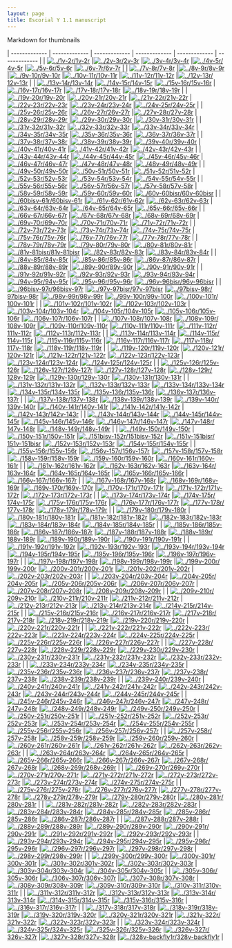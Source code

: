 ```yaml
---
layout: page
title: Escorial Y 1.1 manuscript
---
```


Markdown for thumbnails

| ------------- | ------------- | ------------- | ------------- | ------------- | -------------  |
| [![../1v-2r/](http://www.homermultitext.org/iipsrv?IIIF=/project/homer/pyramidal/deepzoom/hmt/e3bifolio/v1/E3_1v_2r.tif/full/100,/0/default.jpg)1v-2r](../1v-2r/) |[![../2v-3r/](http://www.homermultitext.org/iipsrv?IIIF=/project/homer/pyramidal/deepzoom/hmt/e3bifolio/v1/E3_2v_3r.tif/full/100,/0/default.jpg)2v-3r](../2v-3r/) |[![../3v-4r/](http://www.homermultitext.org/iipsrv?IIIF=/project/homer/pyramidal/deepzoom/hmt/e3bifolio/v1/E3_3v_4r.tif/full/100,/0/default.jpg)3v-4r](../3v-4r/) |[![../4v-5r/](http://www.homermultitext.org/iipsrv?IIIF=/project/homer/pyramidal/deepzoom/hmt/e3bifolio/v1/E3_4v_5r.tif/full/100,/0/default.jpg)4v-5r](../4v-5r/) |[![../5v-6r/](http://www.homermultitext.org/iipsrv?IIIF=/project/homer/pyramidal/deepzoom/hmt/e3bifolio/v1/E3_5v_6r.tif/full/100,/0/default.jpg)5v-6r](../5v-6r/) |[![../6v-7r/](http://www.homermultitext.org/iipsrv?IIIF=/project/homer/pyramidal/deepzoom/hmt/e3bifolio/v1/E3_6v_7r.tif/full/100,/0/default.jpg)6v-7r](../6v-7r/) |
| [![../7v-8r/](http://www.homermultitext.org/iipsrv?IIIF=/project/homer/pyramidal/deepzoom/hmt/e3bifolio/v1/E3_7v_8r.tif/full/100,/0/default.jpg)7v-8r](../7v-8r/) |[![../8v-9r/](http://www.homermultitext.org/iipsrv?IIIF=/project/homer/pyramidal/deepzoom/hmt/e3bifolio/v1/E3_8v_9r.tif/full/100,/0/default.jpg)8v-9r](../8v-9r/) |[![../9v-10r/](http://www.homermultitext.org/iipsrv?IIIF=/project/homer/pyramidal/deepzoom/hmt/e3bifolio/v1/E3_9v_10r.tif/full/100,/0/default.jpg)9v-10r](../9v-10r/) |[![../10v-11r/](http://www.homermultitext.org/iipsrv?IIIF=/project/homer/pyramidal/deepzoom/hmt/e3bifolio/v1/E3_10v_11r.tif/full/100,/0/default.jpg)10v-11r](../10v-11r/) |[![../11v-12r/](http://www.homermultitext.org/iipsrv?IIIF=/project/homer/pyramidal/deepzoom/hmt/e3bifolio/v1/E3_11v_12r.tif/full/100,/0/default.jpg)11v-12r](../11v-12r/) |[![../12v-13r/](http://www.homermultitext.org/iipsrv?IIIF=/project/homer/pyramidal/deepzoom/hmt/e3bifolio/v1/E3_12v_13r.tif/full/100,/0/default.jpg)12v-13r](../12v-13r/) |
| [![../13v-14r/](http://www.homermultitext.org/iipsrv?IIIF=/project/homer/pyramidal/deepzoom/hmt/e3bifolio/v1/E3_13v_14r.tif/full/100,/0/default.jpg)13v-14r](../13v-14r/) |[![../14v-15r/](http://www.homermultitext.org/iipsrv?IIIF=/project/homer/pyramidal/deepzoom/hmt/e3bifolio/v1/E3_14v_15r.tif/full/100,/0/default.jpg)14v-15r](../14v-15r/) |[![../15v-16r/](http://www.homermultitext.org/iipsrv?IIIF=/project/homer/pyramidal/deepzoom/hmt/e3bifolio/v1/E3_15v_16r.tif/full/100,/0/default.jpg)15v-16r](../15v-16r/) |[![../16v-17r/](http://www.homermultitext.org/iipsrv?IIIF=/project/homer/pyramidal/deepzoom/hmt/e3bifolio/v1/E3_16v_17r.tif/full/100,/0/default.jpg)16v-17r](../16v-17r/) |[![../17v-18r/](http://www.homermultitext.org/iipsrv?IIIF=/project/homer/pyramidal/deepzoom/hmt/e3bifolio/v1/E3_17v_18r.tif/full/100,/0/default.jpg)17v-18r](../17v-18r/) |[![../18v-19r/](http://www.homermultitext.org/iipsrv?IIIF=/project/homer/pyramidal/deepzoom/hmt/e3bifolio/v1/E3_18v_19r.tif/full/100,/0/default.jpg)18v-19r](../18v-19r/) |
| [![../19v-20r/](http://www.homermultitext.org/iipsrv?IIIF=/project/homer/pyramidal/deepzoom/hmt/e3bifolio/v1/E3_19v_20r.tif/full/100,/0/default.jpg)19v-20r](../19v-20r/) |[![../20v-21r/](http://www.homermultitext.org/iipsrv?IIIF=/project/homer/pyramidal/deepzoom/hmt/e3bifolio/v1/E3_20v_21r.tif/full/100,/0/default.jpg)20v-21r](../20v-21r/) |[![../21v-22r/](http://www.homermultitext.org/iipsrv?IIIF=/project/homer/pyramidal/deepzoom/hmt/e3bifolio/v1/E3_21v_22r.tif/full/100,/0/default.jpg)21v-22r](../21v-22r/) |[![../22v-23r/](http://www.homermultitext.org/iipsrv?IIIF=/project/homer/pyramidal/deepzoom/hmt/e3bifolio/v1/E3_22v_23r.tif/full/100,/0/default.jpg)22v-23r](../22v-23r/) |[![../23v-24r/](http://www.homermultitext.org/iipsrv?IIIF=/project/homer/pyramidal/deepzoom/hmt/e3bifolio/v1/E3_23v_24r.tif/full/100,/0/default.jpg)23v-24r](../23v-24r/) |[![../24v-25r/](http://www.homermultitext.org/iipsrv?IIIF=/project/homer/pyramidal/deepzoom/hmt/e3bifolio/v1/E3_24v_25r.tif/full/100,/0/default.jpg)24v-25r](../24v-25r/) |
| [![../25v-26r/](http://www.homermultitext.org/iipsrv?IIIF=/project/homer/pyramidal/deepzoom/hmt/e3bifolio/v1/E3_25v_26r.tif/full/100,/0/default.jpg)25v-26r](../25v-26r/) |[![../26v-27r/](http://www.homermultitext.org/iipsrv?IIIF=/project/homer/pyramidal/deepzoom/hmt/e3bifolio/v1/E3_26v_27r.tif/full/100,/0/default.jpg)26v-27r](../26v-27r/) |[![../27v-28r/](http://www.homermultitext.org/iipsrv?IIIF=/project/homer/pyramidal/deepzoom/hmt/e3bifolio/v1/E3_27v_28r.tif/full/100,/0/default.jpg)27v-28r](../27v-28r/) |[![../28v-29r/](http://www.homermultitext.org/iipsrv?IIIF=/project/homer/pyramidal/deepzoom/hmt/e3bifolio/v1/E3_28v_29r.tif/full/100,/0/default.jpg)28v-29r](../28v-29r/) |[![../29v-30r/](http://www.homermultitext.org/iipsrv?IIIF=/project/homer/pyramidal/deepzoom/hmt/e3bifolio/v1/E3_29v_30r.tif/full/100,/0/default.jpg)29v-30r](../29v-30r/) |[![../30v-31r/](http://www.homermultitext.org/iipsrv?IIIF=/project/homer/pyramidal/deepzoom/hmt/e3bifolio/v1/E3_30v_31r.tif/full/100,/0/default.jpg)30v-31r](../30v-31r/) |
| [![../31v-32r/](http://www.homermultitext.org/iipsrv?IIIF=/project/homer/pyramidal/deepzoom/hmt/e3bifolio/v1/E3_31v_32r.tif/full/100,/0/default.jpg)31v-32r](../31v-32r/) |[![../32v-33r/](http://www.homermultitext.org/iipsrv?IIIF=/project/homer/pyramidal/deepzoom/hmt/e3bifolio/v1/E3_32v_33r.tif/full/100,/0/default.jpg)32v-33r](../32v-33r/) |[![../33v-34r/](http://www.homermultitext.org/iipsrv?IIIF=/project/homer/pyramidal/deepzoom/hmt/e3bifolio/v1/E3_33v_34r.tif/full/100,/0/default.jpg)33v-34r](../33v-34r/) |[![../34v-35r/](http://www.homermultitext.org/iipsrv?IIIF=/project/homer/pyramidal/deepzoom/hmt/e3bifolio/v1/E3_34v_35r.tif/full/100,/0/default.jpg)34v-35r](../34v-35r/) |[![../35v-36r/](http://www.homermultitext.org/iipsrv?IIIF=/project/homer/pyramidal/deepzoom/hmt/e3bifolio/v1/E3_35v_36r.tif/full/100,/0/default.jpg)35v-36r](../35v-36r/) |[![../36v-37r/](http://www.homermultitext.org/iipsrv?IIIF=/project/homer/pyramidal/deepzoom/hmt/e3bifolio/v1/E3_36v_37r.tif/full/100,/0/default.jpg)36v-37r](../36v-37r/) |
| [![../37v-38r/](http://www.homermultitext.org/iipsrv?IIIF=/project/homer/pyramidal/deepzoom/hmt/e3bifolio/v1/E3_37v_38r.tif/full/100,/0/default.jpg)37v-38r](../37v-38r/) |[![../38v-39r/](http://www.homermultitext.org/iipsrv?IIIF=/project/homer/pyramidal/deepzoom/hmt/e3bifolio/v1/E3_38v_39r.tif/full/100,/0/default.jpg)38v-39r](../38v-39r/) |[![../39v-40r/](http://www.homermultitext.org/iipsrv?IIIF=/project/homer/pyramidal/deepzoom/hmt/e3bifolio/v1/E3_39v_40r.tif/full/100,/0/default.jpg)39v-40r](../39v-40r/) |[![../40v-41r/](http://www.homermultitext.org/iipsrv?IIIF=/project/homer/pyramidal/deepzoom/hmt/e3bifolio/v1/E3_40v_41r.tif/full/100,/0/default.jpg)40v-41r](../40v-41r/) |[![../41v-42r/](http://www.homermultitext.org/iipsrv?IIIF=/project/homer/pyramidal/deepzoom/hmt/e3bifolio/v1/E3_41v_42r.tif/full/100,/0/default.jpg)41v-42r](../41v-42r/) |[![../42v-43r/](http://www.homermultitext.org/iipsrv?IIIF=/project/homer/pyramidal/deepzoom/hmt/e3bifolio/v1/E3_42v_43r.tif/full/100,/0/default.jpg)42v-43r](../42v-43r/) |
| [![../43v-44r/](http://www.homermultitext.org/iipsrv?IIIF=/project/homer/pyramidal/deepzoom/hmt/e3bifolio/v1/E3_43v_44r.tif/full/100,/0/default.jpg)43v-44r](../43v-44r/) |[![../44v-45r/](http://www.homermultitext.org/iipsrv?IIIF=/project/homer/pyramidal/deepzoom/hmt/e3bifolio/v1/E3_44v_45r.tif/full/100,/0/default.jpg)44v-45r](../44v-45r/) |[![../45v-46r/](http://www.homermultitext.org/iipsrv?IIIF=/project/homer/pyramidal/deepzoom/hmt/e3bifolio/v1/E3_45v_46r.tif/full/100,/0/default.jpg)45v-46r](../45v-46r/) |[![../46v-47r/](http://www.homermultitext.org/iipsrv?IIIF=/project/homer/pyramidal/deepzoom/hmt/e3bifolio/v1/E3_46v_47r.tif/full/100,/0/default.jpg)46v-47r](../46v-47r/) |[![../47v-48r/](http://www.homermultitext.org/iipsrv?IIIF=/project/homer/pyramidal/deepzoom/hmt/e3bifolio/v1/E3_47v_48r.tif/full/100,/0/default.jpg)47v-48r](../47v-48r/) |[![../48v-49r/](http://www.homermultitext.org/iipsrv?IIIF=/project/homer/pyramidal/deepzoom/hmt/e3bifolio/v1/E3_48v_49r.tif/full/100,/0/default.jpg)48v-49r](../48v-49r/) |
| [![../49v-50r/](http://www.homermultitext.org/iipsrv?IIIF=/project/homer/pyramidal/deepzoom/hmt/e3bifolio/v1/E3_49v_50r.tif/full/100,/0/default.jpg)49v-50r](../49v-50r/) |[![../50v-51r/](http://www.homermultitext.org/iipsrv?IIIF=/project/homer/pyramidal/deepzoom/hmt/e3bifolio/v1/E3_50v_51r.tif/full/100,/0/default.jpg)50v-51r](../50v-51r/) |[![../51v-52r/](http://www.homermultitext.org/iipsrv?IIIF=/project/homer/pyramidal/deepzoom/hmt/e3bifolio/v1/E3_51v_52r.tif/full/100,/0/default.jpg)51v-52r](../51v-52r/) |[![../52v-53r/](http://www.homermultitext.org/iipsrv?IIIF=/project/homer/pyramidal/deepzoom/hmt/e3bifolio/v1/E3_52v_53r.tif/full/100,/0/default.jpg)52v-53r](../52v-53r/) |[![../53v-54r/](http://www.homermultitext.org/iipsrv?IIIF=/project/homer/pyramidal/deepzoom/hmt/e3bifolio/v1/E3_53v_54r.tif/full/100,/0/default.jpg)53v-54r](../53v-54r/) |[![../54v-55r/](http://www.homermultitext.org/iipsrv?IIIF=/project/homer/pyramidal/deepzoom/hmt/e3bifolio/v1/E3_54v_55r.tif/full/100,/0/default.jpg)54v-55r](../54v-55r/) |
| [![../55v-56r/](http://www.homermultitext.org/iipsrv?IIIF=/project/homer/pyramidal/deepzoom/hmt/e3bifolio/v1/E3_55v_56r.tif/full/100,/0/default.jpg)55v-56r](../55v-56r/) |[![../56v-57r/](http://www.homermultitext.org/iipsrv?IIIF=/project/homer/pyramidal/deepzoom/hmt/e3bifolio/v1/E3_56v_57r.tif/full/100,/0/default.jpg)56v-57r](../56v-57r/) |[![../57v-58r/](http://www.homermultitext.org/iipsrv?IIIF=/project/homer/pyramidal/deepzoom/hmt/e3bifolio/v1/E3_57v_58r.tif/full/100,/0/default.jpg)57v-58r](../57v-58r/) |[![../58v-59r/](http://www.homermultitext.org/iipsrv?IIIF=/project/homer/pyramidal/deepzoom/hmt/e3bifolio/v1/E3_58v_59r.tif/full/100,/0/default.jpg)58v-59r](../58v-59r/) |[![../59v-60r/](http://www.homermultitext.org/iipsrv?IIIF=/project/homer/pyramidal/deepzoom/hmt/e3bifolio/v1/E3_59v_60r.tif/full/100,/0/default.jpg)59v-60r](../59v-60r/) |[![../60v-60bisr/](http://www.homermultitext.org/iipsrv?IIIF=/project/homer/pyramidal/deepzoom/hmt/e3bifolio/v1/E3_60v_60bisr.tif/full/100,/0/default.jpg)60v-60bisr](../60v-60bisr/) |
| [![../60bisv-61r/](http://www.homermultitext.org/iipsrv?IIIF=/project/homer/pyramidal/deepzoom/hmt/e3bifolio/v1/null.tif/full/100,/0/default.jpg)60bisv-61r](../60bisv-61r/) |[![../61v-62r/](http://www.homermultitext.org/iipsrv?IIIF=/project/homer/pyramidal/deepzoom/hmt/e3bifolio/v1/E3_61v_62r.tif/full/100,/0/default.jpg)61v-62r](../61v-62r/) |[![../62v-63r/](http://www.homermultitext.org/iipsrv?IIIF=/project/homer/pyramidal/deepzoom/hmt/e3bifolio/v1/E3_62v_63r.tif/full/100,/0/default.jpg)62v-63r](../62v-63r/) |[![../63v-64r/](http://www.homermultitext.org/iipsrv?IIIF=/project/homer/pyramidal/deepzoom/hmt/e3bifolio/v1/E3_63v_64r.tif/full/100,/0/default.jpg)63v-64r](../63v-64r/) |[![../64v-65r/](http://www.homermultitext.org/iipsrv?IIIF=/project/homer/pyramidal/deepzoom/hmt/e3bifolio/v1/E3_64v_65r.tif/full/100,/0/default.jpg)64v-65r](../64v-65r/) |[![../65v-66r/](http://www.homermultitext.org/iipsrv?IIIF=/project/homer/pyramidal/deepzoom/hmt/e3bifolio/v1/E3_65v_66r.tif/full/100,/0/default.jpg)65v-66r](../65v-66r/) |
| [![../66v-67r/](http://www.homermultitext.org/iipsrv?IIIF=/project/homer/pyramidal/deepzoom/hmt/e3bifolio/v1/E3_66v_67r.tif/full/100,/0/default.jpg)66v-67r](../66v-67r/) |[![../67v-68r/](http://www.homermultitext.org/iipsrv?IIIF=/project/homer/pyramidal/deepzoom/hmt/e3bifolio/v1/E3_67v_68r.tif/full/100,/0/default.jpg)67v-68r](../67v-68r/) |[![../68v-69r/](http://www.homermultitext.org/iipsrv?IIIF=/project/homer/pyramidal/deepzoom/hmt/e3bifolio/v1/E3_68v_69r.tif/full/100,/0/default.jpg)68v-69r](../68v-69r/) |[![../69v-70r/](http://www.homermultitext.org/iipsrv?IIIF=/project/homer/pyramidal/deepzoom/hmt/e3bifolio/v1/E3_69v_70r.tif/full/100,/0/default.jpg)69v-70r](../69v-70r/) |[![../70v-71r/](http://www.homermultitext.org/iipsrv?IIIF=/project/homer/pyramidal/deepzoom/hmt/e3bifolio/v1/E3_70v_71r.tif/full/100,/0/default.jpg)70v-71r](../70v-71r/) |[![../71v-72r/](http://www.homermultitext.org/iipsrv?IIIF=/project/homer/pyramidal/deepzoom/hmt/e3bifolio/v1/E3_71v_72r.tif/full/100,/0/default.jpg)71v-72r](../71v-72r/) |
| [![../72v-73r/](http://www.homermultitext.org/iipsrv?IIIF=/project/homer/pyramidal/deepzoom/hmt/e3bifolio/v1/E3_72v_73r.tif/full/100,/0/default.jpg)72v-73r](../72v-73r/) |[![../73v-74r/](http://www.homermultitext.org/iipsrv?IIIF=/project/homer/pyramidal/deepzoom/hmt/e3bifolio/v1/E3_73v_74r.tif/full/100,/0/default.jpg)73v-74r](../73v-74r/) |[![../74v-75r/](http://www.homermultitext.org/iipsrv?IIIF=/project/homer/pyramidal/deepzoom/hmt/e3bifolio/v1/E3_74v_75r.tif/full/100,/0/default.jpg)74v-75r](../74v-75r/) |[![../75v-76r/](http://www.homermultitext.org/iipsrv?IIIF=/project/homer/pyramidal/deepzoom/hmt/e3bifolio/v1/E3_75v_76r.tif/full/100,/0/default.jpg)75v-76r](../75v-76r/) |[![../76v-77r/](http://www.homermultitext.org/iipsrv?IIIF=/project/homer/pyramidal/deepzoom/hmt/e3bifolio/v1/E3_76v_77r.tif/full/100,/0/default.jpg)76v-77r](../76v-77r/) |[![../77v-78r/](http://www.homermultitext.org/iipsrv?IIIF=/project/homer/pyramidal/deepzoom/hmt/e3bifolio/v1/E3_77v_78r.tif/full/100,/0/default.jpg)77v-78r](../77v-78r/) |
| [![../78v-79r/](http://www.homermultitext.org/iipsrv?IIIF=/project/homer/pyramidal/deepzoom/hmt/e3bifolio/v1/E3_78v_79r.tif/full/100,/0/default.jpg)78v-79r](../78v-79r/) |[![../79v-80r/](http://www.homermultitext.org/iipsrv?IIIF=/project/homer/pyramidal/deepzoom/hmt/e3bifolio/v1/E3_79v_80r.tif/full/100,/0/default.jpg)79v-80r](../79v-80r/) |[![../80v-81r/](http://www.homermultitext.org/iipsrv?IIIF=/project/homer/pyramidal/deepzoom/hmt/e3bifolio/v1/E3_80v_81r.tif/full/100,/0/default.jpg)80v-81r](../80v-81r/) |[![../81v-81bisr/](http://www.homermultitext.org/iipsrv?IIIF=/project/homer/pyramidal/deepzoom/hmt/e3bifolio/v1/E3_81v_81bisr.tif/full/100,/0/default.jpg)81v-81bisr](../81v-81bisr/) |[![../82v-83r/](http://www.homermultitext.org/iipsrv?IIIF=/project/homer/pyramidal/deepzoom/hmt/e3bifolio/v1/E3_82v_83r.tif/full/100,/0/default.jpg)82v-83r](../82v-83r/) |[![../83v-84r/](http://www.homermultitext.org/iipsrv?IIIF=/project/homer/pyramidal/deepzoom/hmt/e3bifolio/v1/E3_83v_84r.tif/full/100,/0/default.jpg)83v-84r](../83v-84r/) |
| [![../84v-85r/](http://www.homermultitext.org/iipsrv?IIIF=/project/homer/pyramidal/deepzoom/hmt/e3bifolio/v1/E3_84v_85r.tif/full/100,/0/default.jpg)84v-85r](../84v-85r/) |[![../85v-86r/](http://www.homermultitext.org/iipsrv?IIIF=/project/homer/pyramidal/deepzoom/hmt/e3bifolio/v1/E3_85v_86r.tif/full/100,/0/default.jpg)85v-86r](../85v-86r/) |[![../86v-87r/](http://www.homermultitext.org/iipsrv?IIIF=/project/homer/pyramidal/deepzoom/hmt/e3bifolio/v1/E3_86v_87r.tif/full/100,/0/default.jpg)86v-87r](../86v-87r/) |[![../88v-89r/](http://www.homermultitext.org/iipsrv?IIIF=/project/homer/pyramidal/deepzoom/hmt/e3bifolio/v1/E3_88v_89r.tif/full/100,/0/default.jpg)88v-89r](../88v-89r/) |[![../89v-90r/](http://www.homermultitext.org/iipsrv?IIIF=/project/homer/pyramidal/deepzoom/hmt/e3bifolio/v1/E3_89v_90r.tif/full/100,/0/default.jpg)89v-90r](../89v-90r/) |[![../90v-91r/](http://www.homermultitext.org/iipsrv?IIIF=/project/homer/pyramidal/deepzoom/hmt/e3bifolio/v1/E3_90v_91r.tif/full/100,/0/default.jpg)90v-91r](../90v-91r/) |
| [![../91v-92r/](http://www.homermultitext.org/iipsrv?IIIF=/project/homer/pyramidal/deepzoom/hmt/e3bifolio/v1/E3_91v_92r.tif/full/100,/0/default.jpg)91v-92r](../91v-92r/) |[![../92v-93r/](http://www.homermultitext.org/iipsrv?IIIF=/project/homer/pyramidal/deepzoom/hmt/e3bifolio/v1/E3_92v_93r.tif/full/100,/0/default.jpg)92v-93r](../92v-93r/) |[![../93v-94r/](http://www.homermultitext.org/iipsrv?IIIF=/project/homer/pyramidal/deepzoom/hmt/e3bifolio/v1/E3_93v_94r.tif/full/100,/0/default.jpg)93v-94r](../93v-94r/) |[![../94v-95r/](http://www.homermultitext.org/iipsrv?IIIF=/project/homer/pyramidal/deepzoom/hmt/e3bifolio/v1/E3_94v_95r.tif/full/100,/0/default.jpg)94v-95r](../94v-95r/) |[![../95v-96r/](http://www.homermultitext.org/iipsrv?IIIF=/project/homer/pyramidal/deepzoom/hmt/e3bifolio/v1/E3_95v_96r.tif/full/100,/0/default.jpg)95v-96r](../95v-96r/) |[![../96v-96bisr/](http://www.homermultitext.org/iipsrv?IIIF=/project/homer/pyramidal/deepzoom/hmt/e3bifolio/v1/E3_96v_96bisr.tif/full/100,/0/default.jpg)96v-96bisr](../96v-96bisr/) |
| [![../96bisv-97r/](http://www.homermultitext.org/iipsrv?IIIF=/project/homer/pyramidal/deepzoom/hmt/e3bifolio/v1/E3_96bisv_97r.tif/full/100,/0/default.jpg)96bisv-97r](../96bisv-97r/) |[![../97v-97bisr/](http://www.homermultitext.org/iipsrv?IIIF=/project/homer/pyramidal/deepzoom/hmt/e3bifolio/v1/E3_97v_97bisr.tif/full/100,/0/default.jpg)97v-97bisr](../97v-97bisr/) |[![../97bisv-98r/](http://www.homermultitext.org/iipsrv?IIIF=/project/homer/pyramidal/deepzoom/hmt/e3bifolio/v1/E3_97bisv_98r.tif/full/100,/0/default.jpg)97bisv-98r](../97bisv-98r/) |[![../98v-99r/](http://www.homermultitext.org/iipsrv?IIIF=/project/homer/pyramidal/deepzoom/hmt/e3bifolio/v1/E3_98v_99r.tif/full/100,/0/default.jpg)98v-99r](../98v-99r/) |[![../99v-100r/](http://www.homermultitext.org/iipsrv?IIIF=/project/homer/pyramidal/deepzoom/hmt/e3bifolio/v1/E3_99v_100r.tif/full/100,/0/default.jpg)99v-100r](../99v-100r/) |[![../100v-101r/](http://www.homermultitext.org/iipsrv?IIIF=/project/homer/pyramidal/deepzoom/hmt/e3bifolio/v1/E3_100v_101r.tif/full/100,/0/default.jpg)100v-101r](../100v-101r/) |
| [![../101v-102r/](http://www.homermultitext.org/iipsrv?IIIF=/project/homer/pyramidal/deepzoom/hmt/e3bifolio/v1/E3_101v_102r.tif/full/100,/0/default.jpg)101v-102r](../101v-102r/) |[![../102v-103r/](http://www.homermultitext.org/iipsrv?IIIF=/project/homer/pyramidal/deepzoom/hmt/e3bifolio/v1/E3_102v_103r.tif/full/100,/0/default.jpg)102v-103r](../102v-103r/) |[![../103v-104r/](http://www.homermultitext.org/iipsrv?IIIF=/project/homer/pyramidal/deepzoom/hmt/e3bifolio/v1/E3_103v_104r.tif/full/100,/0/default.jpg)103v-104r](../103v-104r/) |[![../104v-105r/](http://www.homermultitext.org/iipsrv?IIIF=/project/homer/pyramidal/deepzoom/hmt/e3bifolio/v1/E3_104v_105r.tif/full/100,/0/default.jpg)104v-105r](../104v-105r/) |[![../105v-106r/](http://www.homermultitext.org/iipsrv?IIIF=/project/homer/pyramidal/deepzoom/hmt/e3bifolio/v1/E3_105v_106r.tif/full/100,/0/default.jpg)105v-106r](../105v-106r/) |[![../106v-107r/](http://www.homermultitext.org/iipsrv?IIIF=/project/homer/pyramidal/deepzoom/hmt/e3bifolio/v1/E3_106v_107r.tif/full/100,/0/default.jpg)106v-107r](../106v-107r/) |
| [![../107v-108r/](http://www.homermultitext.org/iipsrv?IIIF=/project/homer/pyramidal/deepzoom/hmt/e3bifolio/v1/E3_107v_108r.tif/full/100,/0/default.jpg)107v-108r](../107v-108r/) |[![../108v-109r/](http://www.homermultitext.org/iipsrv?IIIF=/project/homer/pyramidal/deepzoom/hmt/e3bifolio/v1/E3_108v_109r.tif/full/100,/0/default.jpg)108v-109r](../108v-109r/) |[![../109v-110r/](http://www.homermultitext.org/iipsrv?IIIF=/project/homer/pyramidal/deepzoom/hmt/e3bifolio/v1/E3_109v_110r.tif/full/100,/0/default.jpg)109v-110r](../109v-110r/) |[![../110v-111r/](http://www.homermultitext.org/iipsrv?IIIF=/project/homer/pyramidal/deepzoom/hmt/e3bifolio/v1/E3_110v_111r.tif/full/100,/0/default.jpg)110v-111r](../110v-111r/) |[![../111v-112r/](http://www.homermultitext.org/iipsrv?IIIF=/project/homer/pyramidal/deepzoom/hmt/e3bifolio/v1/E3_111v_112r.tif/full/100,/0/default.jpg)111v-112r](../111v-112r/) |[![../112v-113r/](http://www.homermultitext.org/iipsrv?IIIF=/project/homer/pyramidal/deepzoom/hmt/e3bifolio/v1/E3_112v_113r.tif/full/100,/0/default.jpg)112v-113r](../112v-113r/) |
| [![../113v-114r/](http://www.homermultitext.org/iipsrv?IIIF=/project/homer/pyramidal/deepzoom/hmt/e3bifolio/v1/E3_113v_114r.tif/full/100,/0/default.jpg)113v-114r](../113v-114r/) |[![../114v-115r/](http://www.homermultitext.org/iipsrv?IIIF=/project/homer/pyramidal/deepzoom/hmt/e3bifolio/v1/E3_114v_115r.tif/full/100,/0/default.jpg)114v-115r](../114v-115r/) |[![../115v-116r/](http://www.homermultitext.org/iipsrv?IIIF=/project/homer/pyramidal/deepzoom/hmt/e3bifolio/v1/E3_115v_116r.tif/full/100,/0/default.jpg)115v-116r](../115v-116r/) |[![../116v-117r/](http://www.homermultitext.org/iipsrv?IIIF=/project/homer/pyramidal/deepzoom/hmt/e3bifolio/v1/E3_116v_117r.tif/full/100,/0/default.jpg)116v-117r](../116v-117r/) |[![../117v-118r/](http://www.homermultitext.org/iipsrv?IIIF=/project/homer/pyramidal/deepzoom/hmt/e3bifolio/v1/E3_117v_118r.tif/full/100,/0/default.jpg)117v-118r](../117v-118r/) |[![../118v-119r/](http://www.homermultitext.org/iipsrv?IIIF=/project/homer/pyramidal/deepzoom/hmt/e3bifolio/v1/E3_118v_119r.tif/full/100,/0/default.jpg)118v-119r](../118v-119r/) |
| [![../119v-120r/](http://www.homermultitext.org/iipsrv?IIIF=/project/homer/pyramidal/deepzoom/hmt/e3bifolio/v1/E3_119v_120r.tif/full/100,/0/default.jpg)119v-120r](../119v-120r/) |[![../120v-121r/](http://www.homermultitext.org/iipsrv?IIIF=/project/homer/pyramidal/deepzoom/hmt/e3bifolio/v1/E3_120v_121r.tif/full/100,/0/default.jpg)120v-121r](../120v-121r/) |[![../121v-122r/](http://www.homermultitext.org/iipsrv?IIIF=/project/homer/pyramidal/deepzoom/hmt/e3bifolio/v1/E3_121v_122r.tif/full/100,/0/default.jpg)121v-122r](../121v-122r/) |[![../122v-123r/](http://www.homermultitext.org/iipsrv?IIIF=/project/homer/pyramidal/deepzoom/hmt/e3bifolio/v1/E3_122v_123r.tif/full/100,/0/default.jpg)122v-123r](../122v-123r/) |[![../123v-124r/](http://www.homermultitext.org/iipsrv?IIIF=/project/homer/pyramidal/deepzoom/hmt/e3bifolio/v1/E3_123v_124r.tif/full/100,/0/default.jpg)123v-124r](../123v-124r/) |[![../124v-125r/](http://www.homermultitext.org/iipsrv?IIIF=/project/homer/pyramidal/deepzoom/hmt/e3bifolio/v1/E3_124v_125r.tif/full/100,/0/default.jpg)124v-125r](../124v-125r/) |
| [![../125v-126r/](http://www.homermultitext.org/iipsrv?IIIF=/project/homer/pyramidal/deepzoom/hmt/e3bifolio/v1/E3_125v_126r.tif/full/100,/0/default.jpg)125v-126r](../125v-126r/) |[![../126v-127r/](http://www.homermultitext.org/iipsrv?IIIF=/project/homer/pyramidal/deepzoom/hmt/e3bifolio/v1/E3_126v_127r.tif/full/100,/0/default.jpg)126v-127r](../126v-127r/) |[![../127v-128r/](http://www.homermultitext.org/iipsrv?IIIF=/project/homer/pyramidal/deepzoom/hmt/e3bifolio/v1/E3_127v_128r.tif/full/100,/0/default.jpg)127v-128r](../127v-128r/) |[![../128v-129r/](http://www.homermultitext.org/iipsrv?IIIF=/project/homer/pyramidal/deepzoom/hmt/e3bifolio/v1/E3_128v_129r.tif/full/100,/0/default.jpg)128v-129r](../128v-129r/) |[![../129v-130r/](http://www.homermultitext.org/iipsrv?IIIF=/project/homer/pyramidal/deepzoom/hmt/e3bifolio/v1/E3_129v_130r.tif/full/100,/0/default.jpg)129v-130r](../129v-130r/) |[![../130v-131r/](http://www.homermultitext.org/iipsrv?IIIF=/project/homer/pyramidal/deepzoom/hmt/e3bifolio/v1/E3_130v_131r.tif/full/100,/0/default.jpg)130v-131r](../130v-131r/) |
| [![../131v-132r/](http://www.homermultitext.org/iipsrv?IIIF=/project/homer/pyramidal/deepzoom/hmt/e3bifolio/v1/E3_131v_132r.tif/full/100,/0/default.jpg)131v-132r](../131v-132r/) |[![../132v-133r/](http://www.homermultitext.org/iipsrv?IIIF=/project/homer/pyramidal/deepzoom/hmt/e3bifolio/v1/E3_132v_133r.tif/full/100,/0/default.jpg)132v-133r](../132v-133r/) |[![../133v-134r/](http://www.homermultitext.org/iipsrv?IIIF=/project/homer/pyramidal/deepzoom/hmt/e3bifolio/v1/E3_133v_134r.tif/full/100,/0/default.jpg)133v-134r](../133v-134r/) |[![../134v-135r/](http://www.homermultitext.org/iipsrv?IIIF=/project/homer/pyramidal/deepzoom/hmt/e3bifolio/v1/E3_134v_135r.tif/full/100,/0/default.jpg)134v-135r](../134v-135r/) |[![../135v-136r/](http://www.homermultitext.org/iipsrv?IIIF=/project/homer/pyramidal/deepzoom/hmt/e3bifolio/v1/E3_135v_136r.tif/full/100,/0/default.jpg)135v-136r](../135v-136r/) |[![../136v-137r/](http://www.homermultitext.org/iipsrv?IIIF=/project/homer/pyramidal/deepzoom/hmt/e3bifolio/v1/E3_136v_137r.tif/full/100,/0/default.jpg)136v-137r](../136v-137r/) |
| [![../137v-138r/](http://www.homermultitext.org/iipsrv?IIIF=/project/homer/pyramidal/deepzoom/hmt/e3bifolio/v1/E3_137v_138r.tif/full/100,/0/default.jpg)137v-138r](../137v-138r/) |[![../138v-139r/](http://www.homermultitext.org/iipsrv?IIIF=/project/homer/pyramidal/deepzoom/hmt/e3bifolio/v1/E3_138v_139r.tif/full/100,/0/default.jpg)138v-139r](../138v-139r/) |[![../139v-140r/](http://www.homermultitext.org/iipsrv?IIIF=/project/homer/pyramidal/deepzoom/hmt/e3bifolio/v1/E3_139v_140r.tif/full/100,/0/default.jpg)139v-140r](../139v-140r/) |[![../140v-141r/](http://www.homermultitext.org/iipsrv?IIIF=/project/homer/pyramidal/deepzoom/hmt/e3bifolio/v1/E3_140v_141r.tif/full/100,/0/default.jpg)140v-141r](../140v-141r/) |[![../141v-142r/](http://www.homermultitext.org/iipsrv?IIIF=/project/homer/pyramidal/deepzoom/hmt/e3bifolio/v1/E3_141v_142r.tif/full/100,/0/default.jpg)141v-142r](../141v-142r/) |[![../142v-143r/](http://www.homermultitext.org/iipsrv?IIIF=/project/homer/pyramidal/deepzoom/hmt/e3bifolio/v1/E3_142v_143r.tif/full/100,/0/default.jpg)142v-143r](../142v-143r/) |
| [![../143v-144r/](http://www.homermultitext.org/iipsrv?IIIF=/project/homer/pyramidal/deepzoom/hmt/e3bifolio/v1/E3_143v_144r.tif/full/100,/0/default.jpg)143v-144r](../143v-144r/) |[![../144v-145r/](http://www.homermultitext.org/iipsrv?IIIF=/project/homer/pyramidal/deepzoom/hmt/e3bifolio/v1/E3_144v_145r.tif/full/100,/0/default.jpg)144v-145r](../144v-145r/) |[![../145v-146r/](http://www.homermultitext.org/iipsrv?IIIF=/project/homer/pyramidal/deepzoom/hmt/e3bifolio/v1/E3_145v_146r.tif/full/100,/0/default.jpg)145v-146r](../145v-146r/) |[![../146v-147r/](http://www.homermultitext.org/iipsrv?IIIF=/project/homer/pyramidal/deepzoom/hmt/e3bifolio/v1/E3_146v_147r.tif/full/100,/0/default.jpg)146v-147r](../146v-147r/) |[![../147v-148r/](http://www.homermultitext.org/iipsrv?IIIF=/project/homer/pyramidal/deepzoom/hmt/e3bifolio/v1/E3_147v_148r.tif/full/100,/0/default.jpg)147v-148r](../147v-148r/) |[![../148v-149r/](http://www.homermultitext.org/iipsrv?IIIF=/project/homer/pyramidal/deepzoom/hmt/e3bifolio/v1/E3_148v_149r.tif/full/100,/0/default.jpg)148v-149r](../148v-149r/) |
| [![../149v-150r/](http://www.homermultitext.org/iipsrv?IIIF=/project/homer/pyramidal/deepzoom/hmt/e3bifolio/v1/E3_149v_150r.tif/full/100,/0/default.jpg)149v-150r](../149v-150r/) |[![../150v-151r/](http://www.homermultitext.org/iipsrv?IIIF=/project/homer/pyramidal/deepzoom/hmt/e3bifolio/v1/E3_150v_151r.tif/full/100,/0/default.jpg)150v-151r](../150v-151r/) |[![../151bisv-152r/](http://www.homermultitext.org/iipsrv?IIIF=/project/homer/pyramidal/deepzoom/hmt/e3bifolio/v1/E3_151bisv_152r.tif/full/100,/0/default.jpg)151bisv-152r](../151bisv-152r/) |[![../151v-151bisr/](http://www.homermultitext.org/iipsrv?IIIF=/project/homer/pyramidal/deepzoom/hmt/e3bifolio/v1/E3_151v_151bisr.tif/full/100,/0/default.jpg)151v-151bisr](../151v-151bisr/) |[![../152v-153r/](http://www.homermultitext.org/iipsrv?IIIF=/project/homer/pyramidal/deepzoom/hmt/e3bifolio/v1/E3_152v_153r.tif/full/100,/0/default.jpg)152v-153r](../152v-153r/) |[![../154v-155r/](http://www.homermultitext.org/iipsrv?IIIF=/project/homer/pyramidal/deepzoom/hmt/e3bifolio/v1/null.tif/full/100,/0/default.jpg)154v-155r](../154v-155r/) |
| [![../155v-156r/](http://www.homermultitext.org/iipsrv?IIIF=/project/homer/pyramidal/deepzoom/hmt/e3bifolio/v1/null.tif/full/100,/0/default.jpg)155v-156r](../155v-156r/) |[![../156v-157r/](http://www.homermultitext.org/iipsrv?IIIF=/project/homer/pyramidal/deepzoom/hmt/e3bifolio/v1/null.tif/full/100,/0/default.jpg)156v-157r](../156v-157r/) |[![../157v-158r/](http://www.homermultitext.org/iipsrv?IIIF=/project/homer/pyramidal/deepzoom/hmt/e3bifolio/v1/null.tif/full/100,/0/default.jpg)157v-158r](../157v-158r/) |[![../158v-159r/](http://www.homermultitext.org/iipsrv?IIIF=/project/homer/pyramidal/deepzoom/hmt/e3bifolio/v1/null.tif/full/100,/0/default.jpg)158v-159r](../158v-159r/) |[![../159v-160r/](http://www.homermultitext.org/iipsrv?IIIF=/project/homer/pyramidal/deepzoom/hmt/e3bifolio/v1/null.tif/full/100,/0/default.jpg)159v-160r](../159v-160r/) |[![../160v-161r/](http://www.homermultitext.org/iipsrv?IIIF=/project/homer/pyramidal/deepzoom/hmt/e3bifolio/v1/null.tif/full/100,/0/default.jpg)160v-161r](../160v-161r/) |
| [![../161v-162r/](http://www.homermultitext.org/iipsrv?IIIF=/project/homer/pyramidal/deepzoom/hmt/e3bifolio/v1/null.tif/full/100,/0/default.jpg)161v-162r](../161v-162r/) |[![../162v-163r/](http://www.homermultitext.org/iipsrv?IIIF=/project/homer/pyramidal/deepzoom/hmt/e3bifolio/v1/null.tif/full/100,/0/default.jpg)162v-163r](../162v-163r/) |[![../163v-164r/](http://www.homermultitext.org/iipsrv?IIIF=/project/homer/pyramidal/deepzoom/hmt/e3bifolio/v1/null.tif/full/100,/0/default.jpg)163v-164r](../163v-164r/) |[![../164v-165r/](http://www.homermultitext.org/iipsrv?IIIF=/project/homer/pyramidal/deepzoom/hmt/e3bifolio/v1/null.tif/full/100,/0/default.jpg)164v-165r](../164v-165r/) |[![../165v-166r/](http://www.homermultitext.org/iipsrv?IIIF=/project/homer/pyramidal/deepzoom/hmt/e3bifolio/v1/null.tif/full/100,/0/default.jpg)165v-166r](../165v-166r/) |[![../166v-167r/](http://www.homermultitext.org/iipsrv?IIIF=/project/homer/pyramidal/deepzoom/hmt/e3bifolio/v1/null.tif/full/100,/0/default.jpg)166v-167r](../166v-167r/) |
| [![../167v-168r/](http://www.homermultitext.org/iipsrv?IIIF=/project/homer/pyramidal/deepzoom/hmt/e3bifolio/v1/null.tif/full/100,/0/default.jpg)167v-168r](../167v-168r/) |[![../168v-169r/](http://www.homermultitext.org/iipsrv?IIIF=/project/homer/pyramidal/deepzoom/hmt/e3bifolio/v1/null.tif/full/100,/0/default.jpg)168v-169r](../168v-169r/) |[![../169v-170r/](http://www.homermultitext.org/iipsrv?IIIF=/project/homer/pyramidal/deepzoom/hmt/e3bifolio/v1/null.tif/full/100,/0/default.jpg)169v-170r](../169v-170r/) |[![../170v-171r/](http://www.homermultitext.org/iipsrv?IIIF=/project/homer/pyramidal/deepzoom/hmt/e3bifolio/v1/null.tif/full/100,/0/default.jpg)170v-171r](../170v-171r/) |[![../171v-172r/](http://www.homermultitext.org/iipsrv?IIIF=/project/homer/pyramidal/deepzoom/hmt/e3bifolio/v1/null.tif/full/100,/0/default.jpg)171v-172r](../171v-172r/) |[![../172v-173r/](http://www.homermultitext.org/iipsrv?IIIF=/project/homer/pyramidal/deepzoom/hmt/e3bifolio/v1/null.tif/full/100,/0/default.jpg)172v-173r](../172v-173r/) |
| [![../173v-174r/](http://www.homermultitext.org/iipsrv?IIIF=/project/homer/pyramidal/deepzoom/hmt/e3bifolio/v1/null.tif/full/100,/0/default.jpg)173v-174r](../173v-174r/) |[![../174v-175r/](http://www.homermultitext.org/iipsrv?IIIF=/project/homer/pyramidal/deepzoom/hmt/e3bifolio/v1/null.tif/full/100,/0/default.jpg)174v-175r](../174v-175r/) |[![../175v-176r/](http://www.homermultitext.org/iipsrv?IIIF=/project/homer/pyramidal/deepzoom/hmt/e3bifolio/v1/null.tif/full/100,/0/default.jpg)175v-176r](../175v-176r/) |[![../176v-177r/](http://www.homermultitext.org/iipsrv?IIIF=/project/homer/pyramidal/deepzoom/hmt/e3bifolio/v1/null.tif/full/100,/0/default.jpg)176v-177r](../176v-177r/) |[![../177v-178r/](http://www.homermultitext.org/iipsrv?IIIF=/project/homer/pyramidal/deepzoom/hmt/e3bifolio/v1/null.tif/full/100,/0/default.jpg)177v-178r](../177v-178r/) |[![../178v-179r/](http://www.homermultitext.org/iipsrv?IIIF=/project/homer/pyramidal/deepzoom/hmt/e3bifolio/v1/null.tif/full/100,/0/default.jpg)178v-179r](../178v-179r/) |
| [![../179v-180r/](http://www.homermultitext.org/iipsrv?IIIF=/project/homer/pyramidal/deepzoom/hmt/e3bifolio/v1/null.tif/full/100,/0/default.jpg)179v-180r](../179v-180r/) |[![../180v-181r/](http://www.homermultitext.org/iipsrv?IIIF=/project/homer/pyramidal/deepzoom/hmt/e3bifolio/v1/null.tif/full/100,/0/default.jpg)180v-181r](../180v-181r/) |[![../181v-182r/](http://www.homermultitext.org/iipsrv?IIIF=/project/homer/pyramidal/deepzoom/hmt/e3bifolio/v1/null.tif/full/100,/0/default.jpg)181v-182r](../181v-182r/) |[![../182v-183r/](http://www.homermultitext.org/iipsrv?IIIF=/project/homer/pyramidal/deepzoom/hmt/e3bifolio/v1/null.tif/full/100,/0/default.jpg)182v-183r](../182v-183r/) |[![../183v-184r/](http://www.homermultitext.org/iipsrv?IIIF=/project/homer/pyramidal/deepzoom/hmt/e3bifolio/v1/null.tif/full/100,/0/default.jpg)183v-184r](../183v-184r/) |[![../184v-185r/](http://www.homermultitext.org/iipsrv?IIIF=/project/homer/pyramidal/deepzoom/hmt/e3bifolio/v1/null.tif/full/100,/0/default.jpg)184v-185r](../184v-185r/) |
| [![../185v-186r/](http://www.homermultitext.org/iipsrv?IIIF=/project/homer/pyramidal/deepzoom/hmt/e3bifolio/v1/null.tif/full/100,/0/default.jpg)185v-186r](../185v-186r/) |[![../186v-187r/](http://www.homermultitext.org/iipsrv?IIIF=/project/homer/pyramidal/deepzoom/hmt/e3bifolio/v1/null.tif/full/100,/0/default.jpg)186v-187r](../186v-187r/) |[![../187v-188r/](http://www.homermultitext.org/iipsrv?IIIF=/project/homer/pyramidal/deepzoom/hmt/e3bifolio/v1/null.tif/full/100,/0/default.jpg)187v-188r](../187v-188r/) |[![../188v-189r/](http://www.homermultitext.org/iipsrv?IIIF=/project/homer/pyramidal/deepzoom/hmt/e3bifolio/v1/null.tif/full/100,/0/default.jpg)188v-189r](../188v-189r/) |[![../189v-190r/](http://www.homermultitext.org/iipsrv?IIIF=/project/homer/pyramidal/deepzoom/hmt/e3bifolio/v1/null.tif/full/100,/0/default.jpg)189v-190r](../189v-190r/) |[![../190v-191r/](http://www.homermultitext.org/iipsrv?IIIF=/project/homer/pyramidal/deepzoom/hmt/e3bifolio/v1/null.tif/full/100,/0/default.jpg)190v-191r](../190v-191r/) |
| [![../191v-192r/](http://www.homermultitext.org/iipsrv?IIIF=/project/homer/pyramidal/deepzoom/hmt/e3bifolio/v1/null.tif/full/100,/0/default.jpg)191v-192r](../191v-192r/) |[![../192v-193r/](http://www.homermultitext.org/iipsrv?IIIF=/project/homer/pyramidal/deepzoom/hmt/e3bifolio/v1/null.tif/full/100,/0/default.jpg)192v-193r](../192v-193r/) |[![../193v-194r/](http://www.homermultitext.org/iipsrv?IIIF=/project/homer/pyramidal/deepzoom/hmt/e3bifolio/v1/null.tif/full/100,/0/default.jpg)193v-194r](../193v-194r/) |[![../194v-195r/](http://www.homermultitext.org/iipsrv?IIIF=/project/homer/pyramidal/deepzoom/hmt/e3bifolio/v1/null.tif/full/100,/0/default.jpg)194v-195r](../194v-195r/) |[![../195v-196r/](http://www.homermultitext.org/iipsrv?IIIF=/project/homer/pyramidal/deepzoom/hmt/e3bifolio/v1/null.tif/full/100,/0/default.jpg)195v-196r](../195v-196r/) |[![../196v-197r/](http://www.homermultitext.org/iipsrv?IIIF=/project/homer/pyramidal/deepzoom/hmt/e3bifolio/v1/null.tif/full/100,/0/default.jpg)196v-197r](../196v-197r/) |
| [![../197v-198r/](http://www.homermultitext.org/iipsrv?IIIF=/project/homer/pyramidal/deepzoom/hmt/e3bifolio/v1/null.tif/full/100,/0/default.jpg)197v-198r](../197v-198r/) |[![../198v-199r/](http://www.homermultitext.org/iipsrv?IIIF=/project/homer/pyramidal/deepzoom/hmt/e3bifolio/v1/null.tif/full/100,/0/default.jpg)198v-199r](../198v-199r/) |[![../199v-200r/](http://www.homermultitext.org/iipsrv?IIIF=/project/homer/pyramidal/deepzoom/hmt/e3bifolio/v1/null.tif/full/100,/0/default.jpg)199v-200r](../199v-200r/) |[![../200v-201r/](http://www.homermultitext.org/iipsrv?IIIF=/project/homer/pyramidal/deepzoom/hmt/e3bifolio/v1/null.tif/full/100,/0/default.jpg)200v-201r](../200v-201r/) |[![../201v-202r/](http://www.homermultitext.org/iipsrv?IIIF=/project/homer/pyramidal/deepzoom/hmt/e3bifolio/v1/null.tif/full/100,/0/default.jpg)201v-202r](../201v-202r/) |[![../202v-203r/](http://www.homermultitext.org/iipsrv?IIIF=/project/homer/pyramidal/deepzoom/hmt/e3bifolio/v1/null.tif/full/100,/0/default.jpg)202v-203r](../202v-203r/) |
| [![../203v-204r/](http://www.homermultitext.org/iipsrv?IIIF=/project/homer/pyramidal/deepzoom/hmt/e3bifolio/v1/null.tif/full/100,/0/default.jpg)203v-204r](../203v-204r/) |[![../204v-205r/](http://www.homermultitext.org/iipsrv?IIIF=/project/homer/pyramidal/deepzoom/hmt/e3bifolio/v1/null.tif/full/100,/0/default.jpg)204v-205r](../204v-205r/) |[![../205v-206r/](http://www.homermultitext.org/iipsrv?IIIF=/project/homer/pyramidal/deepzoom/hmt/e3bifolio/v1/null.tif/full/100,/0/default.jpg)205v-206r](../205v-206r/) |[![../206v-207r/](http://www.homermultitext.org/iipsrv?IIIF=/project/homer/pyramidal/deepzoom/hmt/e3bifolio/v1/null.tif/full/100,/0/default.jpg)206v-207r](../206v-207r/) |[![../207v-208r/](http://www.homermultitext.org/iipsrv?IIIF=/project/homer/pyramidal/deepzoom/hmt/e3bifolio/v1/null.tif/full/100,/0/default.jpg)207v-208r](../207v-208r/) |[![../208v-209r/](http://www.homermultitext.org/iipsrv?IIIF=/project/homer/pyramidal/deepzoom/hmt/e3bifolio/v1/null.tif/full/100,/0/default.jpg)208v-209r](../208v-209r/) |
| [![../209v-210r/](http://www.homermultitext.org/iipsrv?IIIF=/project/homer/pyramidal/deepzoom/hmt/e3bifolio/v1/null.tif/full/100,/0/default.jpg)209v-210r](../209v-210r/) |[![../210v-211r/](http://www.homermultitext.org/iipsrv?IIIF=/project/homer/pyramidal/deepzoom/hmt/e3bifolio/v1/null.tif/full/100,/0/default.jpg)210v-211r](../210v-211r/) |[![../211v-212r/](http://www.homermultitext.org/iipsrv?IIIF=/project/homer/pyramidal/deepzoom/hmt/e3bifolio/v1/null.tif/full/100,/0/default.jpg)211v-212r](../211v-212r/) |[![../212v-213r/](http://www.homermultitext.org/iipsrv?IIIF=/project/homer/pyramidal/deepzoom/hmt/e3bifolio/v1/null.tif/full/100,/0/default.jpg)212v-213r](../212v-213r/) |[![../213v-214r/](http://www.homermultitext.org/iipsrv?IIIF=/project/homer/pyramidal/deepzoom/hmt/e3bifolio/v1/null.tif/full/100,/0/default.jpg)213v-214r](../213v-214r/) |[![../214v-215r/](http://www.homermultitext.org/iipsrv?IIIF=/project/homer/pyramidal/deepzoom/hmt/e3bifolio/v1/null.tif/full/100,/0/default.jpg)214v-215r](../214v-215r/) |
| [![../215v-216r/](http://www.homermultitext.org/iipsrv?IIIF=/project/homer/pyramidal/deepzoom/hmt/e3bifolio/v1/null.tif/full/100,/0/default.jpg)215v-216r](../215v-216r/) |[![../216v-217r/](http://www.homermultitext.org/iipsrv?IIIF=/project/homer/pyramidal/deepzoom/hmt/e3bifolio/v1/null.tif/full/100,/0/default.jpg)216v-217r](../216v-217r/) |[![../217v-218r/](http://www.homermultitext.org/iipsrv?IIIF=/project/homer/pyramidal/deepzoom/hmt/e3bifolio/v1/null.tif/full/100,/0/default.jpg)217v-218r](../217v-218r/) |[![../218v-219r/](http://www.homermultitext.org/iipsrv?IIIF=/project/homer/pyramidal/deepzoom/hmt/e3bifolio/v1/null.tif/full/100,/0/default.jpg)218v-219r](../218v-219r/) |[![../219v-220r/](http://www.homermultitext.org/iipsrv?IIIF=/project/homer/pyramidal/deepzoom/hmt/e3bifolio/v1/null.tif/full/100,/0/default.jpg)219v-220r](../219v-220r/) |[![../220v-221r/](http://www.homermultitext.org/iipsrv?IIIF=/project/homer/pyramidal/deepzoom/hmt/e3bifolio/v1/null.tif/full/100,/0/default.jpg)220v-221r](../220v-221r/) |
| [![../221v-222r/](http://www.homermultitext.org/iipsrv?IIIF=/project/homer/pyramidal/deepzoom/hmt/e3bifolio/v1/null.tif/full/100,/0/default.jpg)221v-222r](../221v-222r/) |[![../222v-223r/](http://www.homermultitext.org/iipsrv?IIIF=/project/homer/pyramidal/deepzoom/hmt/e3bifolio/v1/null.tif/full/100,/0/default.jpg)222v-223r](../222v-223r/) |[![../223v-224r/](http://www.homermultitext.org/iipsrv?IIIF=/project/homer/pyramidal/deepzoom/hmt/e3bifolio/v1/E3_223v_224r.tif/full/100,/0/default.jpg)223v-224r](../223v-224r/) |[![../224v-225r/](http://www.homermultitext.org/iipsrv?IIIF=/project/homer/pyramidal/deepzoom/hmt/e3bifolio/v1/E3_224v_225r.tif/full/100,/0/default.jpg)224v-225r](../224v-225r/) |[![../225v-226r/](http://www.homermultitext.org/iipsrv?IIIF=/project/homer/pyramidal/deepzoom/hmt/e3bifolio/v1/E3_225v_226r.tif/full/100,/0/default.jpg)225v-226r](../225v-226r/) |[![../226v-227r/](http://www.homermultitext.org/iipsrv?IIIF=/project/homer/pyramidal/deepzoom/hmt/e3bifolio/v1/E3_226v_227r.tif/full/100,/0/default.jpg)226v-227r](../226v-227r/) |
| [![../227v-228r/](http://www.homermultitext.org/iipsrv?IIIF=/project/homer/pyramidal/deepzoom/hmt/e3bifolio/v1/E3_227v_228r.tif/full/100,/0/default.jpg)227v-228r](../227v-228r/) |[![../228v-229r/](http://www.homermultitext.org/iipsrv?IIIF=/project/homer/pyramidal/deepzoom/hmt/e3bifolio/v1/E3_228v_229r.tif/full/100,/0/default.jpg)228v-229r](../228v-229r/) |[![../229v-230r/](http://www.homermultitext.org/iipsrv?IIIF=/project/homer/pyramidal/deepzoom/hmt/e3bifolio/v1/E3_229v_230r.tif/full/100,/0/default.jpg)229v-230r](../229v-230r/) |[![../230v-231r/](http://www.homermultitext.org/iipsrv?IIIF=/project/homer/pyramidal/deepzoom/hmt/e3bifolio/v1/E3_230v_231r.tif/full/100,/0/default.jpg)230v-231r](../230v-231r/) |[![../231v-232r/](http://www.homermultitext.org/iipsrv?IIIF=/project/homer/pyramidal/deepzoom/hmt/e3bifolio/v1/E3_231v_232r.tif/full/100,/0/default.jpg)231v-232r](../231v-232r/) |[![../232v-233r/](http://www.homermultitext.org/iipsrv?IIIF=/project/homer/pyramidal/deepzoom/hmt/e3bifolio/v1/E3_232v_233r.tif/full/100,/0/default.jpg)232v-233r](../232v-233r/) |
| [![../233v-234r/](http://www.homermultitext.org/iipsrv?IIIF=/project/homer/pyramidal/deepzoom/hmt/e3bifolio/v1/E3_233v_234r.tif/full/100,/0/default.jpg)233v-234r](../233v-234r/) |[![../234v-235r/](http://www.homermultitext.org/iipsrv?IIIF=/project/homer/pyramidal/deepzoom/hmt/e3bifolio/v1/E3_234v_235r.tif/full/100,/0/default.jpg)234v-235r](../234v-235r/) |[![../235v-236r/](http://www.homermultitext.org/iipsrv?IIIF=/project/homer/pyramidal/deepzoom/hmt/e3bifolio/v1/E3_235v_236r.tif/full/100,/0/default.jpg)235v-236r](../235v-236r/) |[![../236v-237r/](http://www.homermultitext.org/iipsrv?IIIF=/project/homer/pyramidal/deepzoom/hmt/e3bifolio/v1/E3_236v_237r.tif/full/100,/0/default.jpg)236v-237r](../236v-237r/) |[![../237v-238r/](http://www.homermultitext.org/iipsrv?IIIF=/project/homer/pyramidal/deepzoom/hmt/e3bifolio/v1/E3_237v_238r.tif/full/100,/0/default.jpg)237v-238r](../237v-238r/) |[![../238v-239r/](http://www.homermultitext.org/iipsrv?IIIF=/project/homer/pyramidal/deepzoom/hmt/e3bifolio/v1/E3_238v_239r.tif/full/100,/0/default.jpg)238v-239r](../238v-239r/) |
| [![../239v-240r/](http://www.homermultitext.org/iipsrv?IIIF=/project/homer/pyramidal/deepzoom/hmt/e3bifolio/v1/E3_239v_240r.tif/full/100,/0/default.jpg)239v-240r](../239v-240r/) |[![../240v-241r/](http://www.homermultitext.org/iipsrv?IIIF=/project/homer/pyramidal/deepzoom/hmt/e3bifolio/v1/null.tif/full/100,/0/default.jpg)240v-241r](../240v-241r/) |[![../241v-242r/](http://www.homermultitext.org/iipsrv?IIIF=/project/homer/pyramidal/deepzoom/hmt/e3bifolio/v1/null.tif/full/100,/0/default.jpg)241v-242r](../241v-242r/) |[![../242v-243r/](http://www.homermultitext.org/iipsrv?IIIF=/project/homer/pyramidal/deepzoom/hmt/e3bifolio/v1/null.tif/full/100,/0/default.jpg)242v-243r](../242v-243r/) |[![../243v-244r/](http://www.homermultitext.org/iipsrv?IIIF=/project/homer/pyramidal/deepzoom/hmt/e3bifolio/v1/null.tif/full/100,/0/default.jpg)243v-244r](../243v-244r/) |[![../244v-245r/](http://www.homermultitext.org/iipsrv?IIIF=/project/homer/pyramidal/deepzoom/hmt/e3bifolio/v1/null.tif/full/100,/0/default.jpg)244v-245r](../244v-245r/) |
| [![../245v-246r/](http://www.homermultitext.org/iipsrv?IIIF=/project/homer/pyramidal/deepzoom/hmt/e3bifolio/v1/null.tif/full/100,/0/default.jpg)245v-246r](../245v-246r/) |[![../246v-247r/](http://www.homermultitext.org/iipsrv?IIIF=/project/homer/pyramidal/deepzoom/hmt/e3bifolio/v1/null.tif/full/100,/0/default.jpg)246v-247r](../246v-247r/) |[![../247v-248r/](http://www.homermultitext.org/iipsrv?IIIF=/project/homer/pyramidal/deepzoom/hmt/e3bifolio/v1/null.tif/full/100,/0/default.jpg)247v-248r](../247v-248r/) |[![../248v-249r/](http://www.homermultitext.org/iipsrv?IIIF=/project/homer/pyramidal/deepzoom/hmt/e3bifolio/v1/null.tif/full/100,/0/default.jpg)248v-249r](../248v-249r/) |[![../249v-250r/](http://www.homermultitext.org/iipsrv?IIIF=/project/homer/pyramidal/deepzoom/hmt/e3bifolio/v1/null.tif/full/100,/0/default.jpg)249v-250r](../249v-250r/) |[![../250v-251r/](http://www.homermultitext.org/iipsrv?IIIF=/project/homer/pyramidal/deepzoom/hmt/e3bifolio/v1/null.tif/full/100,/0/default.jpg)250v-251r](../250v-251r/) |
| [![../251v-252r/](http://www.homermultitext.org/iipsrv?IIIF=/project/homer/pyramidal/deepzoom/hmt/e3bifolio/v1/null.tif/full/100,/0/default.jpg)251v-252r](../251v-252r/) |[![../252v-253r/](http://www.homermultitext.org/iipsrv?IIIF=/project/homer/pyramidal/deepzoom/hmt/e3bifolio/v1/null.tif/full/100,/0/default.jpg)252v-253r](../252v-253r/) |[![../253v-254r/](http://www.homermultitext.org/iipsrv?IIIF=/project/homer/pyramidal/deepzoom/hmt/e3bifolio/v1/null.tif/full/100,/0/default.jpg)253v-254r](../253v-254r/) |[![../254v-255r/](http://www.homermultitext.org/iipsrv?IIIF=/project/homer/pyramidal/deepzoom/hmt/e3bifolio/v1/null.tif/full/100,/0/default.jpg)254v-255r](../254v-255r/) |[![../255v-256r/](http://www.homermultitext.org/iipsrv?IIIF=/project/homer/pyramidal/deepzoom/hmt/e3bifolio/v1/null.tif/full/100,/0/default.jpg)255v-256r](../255v-256r/) |[![../256v-257r/](http://www.homermultitext.org/iipsrv?IIIF=/project/homer/pyramidal/deepzoom/hmt/e3bifolio/v1/null.tif/full/100,/0/default.jpg)256v-257r](../256v-257r/) |
| [![../257v-258r/](http://www.homermultitext.org/iipsrv?IIIF=/project/homer/pyramidal/deepzoom/hmt/e3bifolio/v1/null.tif/full/100,/0/default.jpg)257v-258r](../257v-258r/) |[![../258v-259r/](http://www.homermultitext.org/iipsrv?IIIF=/project/homer/pyramidal/deepzoom/hmt/e3bifolio/v1/null.tif/full/100,/0/default.jpg)258v-259r](../258v-259r/) |[![../259v-260r/](http://www.homermultitext.org/iipsrv?IIIF=/project/homer/pyramidal/deepzoom/hmt/e3bifolio/v1/null.tif/full/100,/0/default.jpg)259v-260r](../259v-260r/) |[![../260v-261r/](http://www.homermultitext.org/iipsrv?IIIF=/project/homer/pyramidal/deepzoom/hmt/e3bifolio/v1/null.tif/full/100,/0/default.jpg)260v-261r](../260v-261r/) |[![../261v-262r/](http://www.homermultitext.org/iipsrv?IIIF=/project/homer/pyramidal/deepzoom/hmt/e3bifolio/v1/null.tif/full/100,/0/default.jpg)261v-262r](../261v-262r/) |[![../262v-263r/](http://www.homermultitext.org/iipsrv?IIIF=/project/homer/pyramidal/deepzoom/hmt/e3bifolio/v1/null.tif/full/100,/0/default.jpg)262v-263r](../262v-263r/) |
| [![../263v-264r/](http://www.homermultitext.org/iipsrv?IIIF=/project/homer/pyramidal/deepzoom/hmt/e3bifolio/v1/null.tif/full/100,/0/default.jpg)263v-264r](../263v-264r/) |[![../264v-265r/](http://www.homermultitext.org/iipsrv?IIIF=/project/homer/pyramidal/deepzoom/hmt/e3bifolio/v1/null.tif/full/100,/0/default.jpg)264v-265r](../264v-265r/) |[![../265v-266r/](http://www.homermultitext.org/iipsrv?IIIF=/project/homer/pyramidal/deepzoom/hmt/e3bifolio/v1/null.tif/full/100,/0/default.jpg)265v-266r](../265v-266r/) |[![../266v-267r/](http://www.homermultitext.org/iipsrv?IIIF=/project/homer/pyramidal/deepzoom/hmt/e3bifolio/v1/null.tif/full/100,/0/default.jpg)266v-267r](../266v-267r/) |[![../267v-268r/](http://www.homermultitext.org/iipsrv?IIIF=/project/homer/pyramidal/deepzoom/hmt/e3bifolio/v1/null.tif/full/100,/0/default.jpg)267v-268r](../267v-268r/) |[![../268v-269r/](http://www.homermultitext.org/iipsrv?IIIF=/project/homer/pyramidal/deepzoom/hmt/e3bifolio/v1/null.tif/full/100,/0/default.jpg)268v-269r](../268v-269r/) |
| [![../269v-270r/](http://www.homermultitext.org/iipsrv?IIIF=/project/homer/pyramidal/deepzoom/hmt/e3bifolio/v1/null.tif/full/100,/0/default.jpg)269v-270r](../269v-270r/) |[![../270v-271r/](http://www.homermultitext.org/iipsrv?IIIF=/project/homer/pyramidal/deepzoom/hmt/e3bifolio/v1/null.tif/full/100,/0/default.jpg)270v-271r](../270v-271r/) |[![../271v-272r/](http://www.homermultitext.org/iipsrv?IIIF=/project/homer/pyramidal/deepzoom/hmt/e3bifolio/v1/null.tif/full/100,/0/default.jpg)271v-272r](../271v-272r/) |[![../272v-273r/](http://www.homermultitext.org/iipsrv?IIIF=/project/homer/pyramidal/deepzoom/hmt/e3bifolio/v1/null.tif/full/100,/0/default.jpg)272v-273r](../272v-273r/) |[![../273v-274r/](http://www.homermultitext.org/iipsrv?IIIF=/project/homer/pyramidal/deepzoom/hmt/e3bifolio/v1/null.tif/full/100,/0/default.jpg)273v-274r](../273v-274r/) |[![../274v-275r/](http://www.homermultitext.org/iipsrv?IIIF=/project/homer/pyramidal/deepzoom/hmt/e3bifolio/v1/null.tif/full/100,/0/default.jpg)274v-275r](../274v-275r/) |
| [![../275v-276r/](http://www.homermultitext.org/iipsrv?IIIF=/project/homer/pyramidal/deepzoom/hmt/e3bifolio/v1/null.tif/full/100,/0/default.jpg)275v-276r](../275v-276r/) |[![../276v-277r/](http://www.homermultitext.org/iipsrv?IIIF=/project/homer/pyramidal/deepzoom/hmt/e3bifolio/v1/null.tif/full/100,/0/default.jpg)276v-277r](../276v-277r/) |[![../277v-278r/](http://www.homermultitext.org/iipsrv?IIIF=/project/homer/pyramidal/deepzoom/hmt/e3bifolio/v1/null.tif/full/100,/0/default.jpg)277v-278r](../277v-278r/) |[![../278v-279r/](http://www.homermultitext.org/iipsrv?IIIF=/project/homer/pyramidal/deepzoom/hmt/e3bifolio/v1/null.tif/full/100,/0/default.jpg)278v-279r](../278v-279r/) |[![../279v-280r/](http://www.homermultitext.org/iipsrv?IIIF=/project/homer/pyramidal/deepzoom/hmt/e3bifolio/v1/null.tif/full/100,/0/default.jpg)279v-280r](../279v-280r/) |[![../280v-281r/](http://www.homermultitext.org/iipsrv?IIIF=/project/homer/pyramidal/deepzoom/hmt/e3bifolio/v1/null.tif/full/100,/0/default.jpg)280v-281r](../280v-281r/) |
| [![../281v-282r/](http://www.homermultitext.org/iipsrv?IIIF=/project/homer/pyramidal/deepzoom/hmt/e3bifolio/v1/null.tif/full/100,/0/default.jpg)281v-282r](../281v-282r/) |[![../282v-283r/](http://www.homermultitext.org/iipsrv?IIIF=/project/homer/pyramidal/deepzoom/hmt/e3bifolio/v1/null.tif/full/100,/0/default.jpg)282v-283r](../282v-283r/) |[![../283v-284r/](http://www.homermultitext.org/iipsrv?IIIF=/project/homer/pyramidal/deepzoom/hmt/e3bifolio/v1/null.tif/full/100,/0/default.jpg)283v-284r](../283v-284r/) |[![../284v-285r/](http://www.homermultitext.org/iipsrv?IIIF=/project/homer/pyramidal/deepzoom/hmt/e3bifolio/v1/null.tif/full/100,/0/default.jpg)284v-285r](../284v-285r/) |[![../285v-286r/](http://www.homermultitext.org/iipsrv?IIIF=/project/homer/pyramidal/deepzoom/hmt/e3bifolio/v1/null.tif/full/100,/0/default.jpg)285v-286r](../285v-286r/) |[![../286v-287r/](http://www.homermultitext.org/iipsrv?IIIF=/project/homer/pyramidal/deepzoom/hmt/e3bifolio/v1/null.tif/full/100,/0/default.jpg)286v-287r](../286v-287r/) |
| [![../287v-288r/](http://www.homermultitext.org/iipsrv?IIIF=/project/homer/pyramidal/deepzoom/hmt/e3bifolio/v1/null.tif/full/100,/0/default.jpg)287v-288r](../287v-288r/) |[![../288v-289r/](http://www.homermultitext.org/iipsrv?IIIF=/project/homer/pyramidal/deepzoom/hmt/e3bifolio/v1/null.tif/full/100,/0/default.jpg)288v-289r](../288v-289r/) |[![../289v-290r/](http://www.homermultitext.org/iipsrv?IIIF=/project/homer/pyramidal/deepzoom/hmt/e3bifolio/v1/null.tif/full/100,/0/default.jpg)289v-290r](../289v-290r/) |[![../290v-291r/](http://www.homermultitext.org/iipsrv?IIIF=/project/homer/pyramidal/deepzoom/hmt/e3bifolio/v1/null.tif/full/100,/0/default.jpg)290v-291r](../290v-291r/) |[![../291v-292r/](http://www.homermultitext.org/iipsrv?IIIF=/project/homer/pyramidal/deepzoom/hmt/e3bifolio/v1/null.tif/full/100,/0/default.jpg)291v-292r](../291v-292r/) |[![../292v-293r/](http://www.homermultitext.org/iipsrv?IIIF=/project/homer/pyramidal/deepzoom/hmt/e3bifolio/v1/null.tif/full/100,/0/default.jpg)292v-293r](../292v-293r/) |
| [![../293v-294r/](http://www.homermultitext.org/iipsrv?IIIF=/project/homer/pyramidal/deepzoom/hmt/e3bifolio/v1/null.tif/full/100,/0/default.jpg)293v-294r](../293v-294r/) |[![../294v-295r/](http://www.homermultitext.org/iipsrv?IIIF=/project/homer/pyramidal/deepzoom/hmt/e3bifolio/v1/null.tif/full/100,/0/default.jpg)294v-295r](../294v-295r/) |[![../295v-296r/](http://www.homermultitext.org/iipsrv?IIIF=/project/homer/pyramidal/deepzoom/hmt/e3bifolio/v1/null.tif/full/100,/0/default.jpg)295v-296r](../295v-296r/) |[![../296v-297r/](http://www.homermultitext.org/iipsrv?IIIF=/project/homer/pyramidal/deepzoom/hmt/e3bifolio/v1/null.tif/full/100,/0/default.jpg)296v-297r](../296v-297r/) |[![../297v-298r/](http://www.homermultitext.org/iipsrv?IIIF=/project/homer/pyramidal/deepzoom/hmt/e3bifolio/v1/null.tif/full/100,/0/default.jpg)297v-298r](../297v-298r/) |[![../298v-299r/](http://www.homermultitext.org/iipsrv?IIIF=/project/homer/pyramidal/deepzoom/hmt/e3bifolio/v1/null.tif/full/100,/0/default.jpg)298v-299r](../298v-299r/) |
| [![../299v-300r/](http://www.homermultitext.org/iipsrv?IIIF=/project/homer/pyramidal/deepzoom/hmt/e3bifolio/v1/null.tif/full/100,/0/default.jpg)299v-300r](../299v-300r/) |[![../300v-301r/](http://www.homermultitext.org/iipsrv?IIIF=/project/homer/pyramidal/deepzoom/hmt/e3bifolio/v1/null.tif/full/100,/0/default.jpg)300v-301r](../300v-301r/) |[![../301v-302r/](http://www.homermultitext.org/iipsrv?IIIF=/project/homer/pyramidal/deepzoom/hmt/e3bifolio/v1/null.tif/full/100,/0/default.jpg)301v-302r](../301v-302r/) |[![../302v-303r/](http://www.homermultitext.org/iipsrv?IIIF=/project/homer/pyramidal/deepzoom/hmt/e3bifolio/v1/null.tif/full/100,/0/default.jpg)302v-303r](../302v-303r/) |[![../303v-304r/](http://www.homermultitext.org/iipsrv?IIIF=/project/homer/pyramidal/deepzoom/hmt/e3bifolio/v1/null.tif/full/100,/0/default.jpg)303v-304r](../303v-304r/) |[![../304v-305r/](http://www.homermultitext.org/iipsrv?IIIF=/project/homer/pyramidal/deepzoom/hmt/e3bifolio/v1/null.tif/full/100,/0/default.jpg)304v-305r](../304v-305r/) |
| [![../305v-306r/](http://www.homermultitext.org/iipsrv?IIIF=/project/homer/pyramidal/deepzoom/hmt/e3bifolio/v1/null.tif/full/100,/0/default.jpg)305v-306r](../305v-306r/) |[![../306v-307r/](http://www.homermultitext.org/iipsrv?IIIF=/project/homer/pyramidal/deepzoom/hmt/e3bifolio/v1/null.tif/full/100,/0/default.jpg)306v-307r](../306v-307r/) |[![../307v-308r/](http://www.homermultitext.org/iipsrv?IIIF=/project/homer/pyramidal/deepzoom/hmt/e3bifolio/v1/null.tif/full/100,/0/default.jpg)307v-308r](../307v-308r/) |[![../308v-309r/](http://www.homermultitext.org/iipsrv?IIIF=/project/homer/pyramidal/deepzoom/hmt/e3bifolio/v1/null.tif/full/100,/0/default.jpg)308v-309r](../308v-309r/) |[![../309v-310r/](http://www.homermultitext.org/iipsrv?IIIF=/project/homer/pyramidal/deepzoom/hmt/e3bifolio/v1/null.tif/full/100,/0/default.jpg)309v-310r](../309v-310r/) |[![../310v-311r/](http://www.homermultitext.org/iipsrv?IIIF=/project/homer/pyramidal/deepzoom/hmt/e3bifolio/v1/null.tif/full/100,/0/default.jpg)310v-311r](../310v-311r/) |
| [![../311v-312r/](http://www.homermultitext.org/iipsrv?IIIF=/project/homer/pyramidal/deepzoom/hmt/e3bifolio/v1/null.tif/full/100,/0/default.jpg)311v-312r](../311v-312r/) |[![../312v-313r/](http://www.homermultitext.org/iipsrv?IIIF=/project/homer/pyramidal/deepzoom/hmt/e3bifolio/v1/null.tif/full/100,/0/default.jpg)312v-313r](../312v-313r/) |[![../313v-314r/](http://www.homermultitext.org/iipsrv?IIIF=/project/homer/pyramidal/deepzoom/hmt/e3bifolio/v1/null.tif/full/100,/0/default.jpg)313v-314r](../313v-314r/) |[![../314v-315r/](http://www.homermultitext.org/iipsrv?IIIF=/project/homer/pyramidal/deepzoom/hmt/e3bifolio/v1/null.tif/full/100,/0/default.jpg)314v-315r](../314v-315r/) |[![../315v-316r/](http://www.homermultitext.org/iipsrv?IIIF=/project/homer/pyramidal/deepzoom/hmt/e3bifolio/v1/null.tif/full/100,/0/default.jpg)315v-316r](../315v-316r/) |[![../316v-317r/](http://www.homermultitext.org/iipsrv?IIIF=/project/homer/pyramidal/deepzoom/hmt/e3bifolio/v1/null.tif/full/100,/0/default.jpg)316v-317r](../316v-317r/) |
| [![../317v-318r/](http://www.homermultitext.org/iipsrv?IIIF=/project/homer/pyramidal/deepzoom/hmt/e3bifolio/v1/null.tif/full/100,/0/default.jpg)317v-318r](../317v-318r/) |[![../318v-319r/](http://www.homermultitext.org/iipsrv?IIIF=/project/homer/pyramidal/deepzoom/hmt/e3bifolio/v1/null.tif/full/100,/0/default.jpg)318v-319r](../318v-319r/) |[![../319v-320r/](http://www.homermultitext.org/iipsrv?IIIF=/project/homer/pyramidal/deepzoom/hmt/e3bifolio/v1/null.tif/full/100,/0/default.jpg)319v-320r](../319v-320r/) |[![../320v-321r/](http://www.homermultitext.org/iipsrv?IIIF=/project/homer/pyramidal/deepzoom/hmt/e3bifolio/v1/null.tif/full/100,/0/default.jpg)320v-321r](../320v-321r/) |[![../321v-322r/](http://www.homermultitext.org/iipsrv?IIIF=/project/homer/pyramidal/deepzoom/hmt/e3bifolio/v1/null.tif/full/100,/0/default.jpg)321v-322r](../321v-322r/) |[![../322v-323r/](http://www.homermultitext.org/iipsrv?IIIF=/project/homer/pyramidal/deepzoom/hmt/e3bifolio/v1/null.tif/full/100,/0/default.jpg)322v-323r](../322v-323r/) |
| [![../323v-324r/](http://www.homermultitext.org/iipsrv?IIIF=/project/homer/pyramidal/deepzoom/hmt/e3bifolio/v1/null.tif/full/100,/0/default.jpg)323v-324r](../323v-324r/) |[![../324v-325r/](http://www.homermultitext.org/iipsrv?IIIF=/project/homer/pyramidal/deepzoom/hmt/e3bifolio/v1/null.tif/full/100,/0/default.jpg)324v-325r](../324v-325r/) |[![../325v-326r/](http://www.homermultitext.org/iipsrv?IIIF=/project/homer/pyramidal/deepzoom/hmt/e3bifolio/v1/null.tif/full/100,/0/default.jpg)325v-326r](../325v-326r/) |[![../326v-327r/](http://www.homermultitext.org/iipsrv?IIIF=/project/homer/pyramidal/deepzoom/hmt/e3bifolio/v1/null.tif/full/100,/0/default.jpg)326v-327r](../326v-327r/) |[![../327v-328r/](http://www.homermultitext.org/iipsrv?IIIF=/project/homer/pyramidal/deepzoom/hmt/e3bifolio/v1/null.tif/full/100,/0/default.jpg)327v-328r](../327v-328r/) |[![../328v-backfly1r/](http://www.homermultitext.org/iipsrv?IIIF=/project/homer/pyramidal/deepzoom/hmt/e3bifolio/v1/null.tif/full/100,/0/default.jpg)328v-backfly1r](../328v-backfly1r/) |

